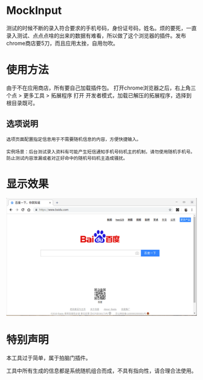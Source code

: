 # MockInput

测试的时候不断的录入符合要求的手机号码，身份证号码，姓名。烦的要死，一直录入测试、点点点啥的出来的数据有难看，所以做了这个浏览器的插件。发布chrome商店要5刀，而且应用太挫，自用勿吹。

# 使用方法

由于不在应用商店，所有要自己加载插件包。
打开chrome浏览器之后，右上角三个点 > 更多工具 > 拓展程序
打开 开发者模式，加载已解压的拓展程序，选择到根目录既可。

## 选项说明
    选项页面配置指定信息用于不需要随机信息的内容，方便快捷输入。

    实例场景：后台测试录入资料有可能产生短信通知手机号码机主的机制，请勿使用随机手机号。防止测试内容泄漏或者对正好命中的随机号码机主造成骚扰。

# 显示效果

![显示效果](./show.gif) 

# 特别声明

本工具过于简单，属于拍脑门插件。

工具中所有生成的信息都是系统随机组合而成，不具有指向性，请合理合法使用。